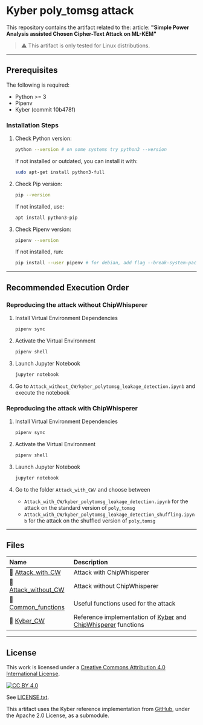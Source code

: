 # Kyber poly_tomsg attack

This repository contains the artifact related to the: article:
**"Simple Power Analysis assisted Chosen Cipher-Text Attack on ML-KEM"**

> ⚠️ This artifact is only tested for Linux distributions.

-----
## Prerequisites

The following is required:

* Python >= 3
* Pipenv
* Kyber (commit 10b478f)

### Installation Steps
1. Check Python version:  
    ```bash
    python --version # on some systems try python3 --version
    ```
    If not installed or outdated, you can install it with:
    ```bash
    sudo apt-get install python3-full
    ```

2. Check Pip version:  
    ```bash
    pip --version
    ```
    If not installed, use:
    ```bash
    apt install python3-pip
    ```

3. Check Pipenv version:  
    ```bash
    pipenv --version
    ```
    If not installed, run:
    ```bash
    pip install --user pipenv # for debian, add flag --break-system-packages  
    ```  

------
## Recommended Execution Order

### Reproducing the attack without ChipWhisperer

1. Install Virtual Environment Dependencies
    ```bash 
    pipenv sync
    ```

2. Activate the Virtual Environment 
    ```bash 
    pipenv shell
    ```

4. Launch Jupyter Notebook 
    ```bash 
    jupyter notebook
    ```

4. Go to `Attack_without_CW/kyber_polytomsg_leakage_detection.ipynb` and execute the notebook

### Reproducing the attack with ChipWhisperer

1. Install Virtual Environment Dependencies
    ```bash 
    pipenv sync
    ```

2. Activate the Virtual Environment 
    ```bash 
    pipenv shell
    ```

3. Launch Jupyter Notebook 
    ```bash 
    jupyter notebook
    ```

4. Go to the folder `Attack_with_CW/` and choose between
    - `Attack_with_CW/kyber_polytomsg_leakage_detection.ipynb` for the attack on the standard version of $\texttt{poly}\_\texttt{tomsg}$
    - `Attack_with_CW/kyber_polytomsg_leakage_detection_shuffling.ipynb` for the attack on the shuffled version of $\texttt{poly}\_\texttt{tomsg}$

------
## Files
| Name                                         | Description                  |
| :---                                         | :---                         |
| 📁 [Attack_with_CW](./Attack_with_CW/)       | Attack with ChipWhisperer    |
| 📁 [Attack_without_CW](./Attack_without_CW/) | Attack without ChipWhisperer |
| 📁 [Common_functions](./Common_functions/)   | Useful functions used for the attack |
| 📁 [Kyber_CW](./Kyber_CW/)                   | Reference implementation of  [Kyber](https://github.com/pq-crystals/kyber) and [ChipWhisperer](https://github.com/newaetech/chipwhispererfunctions)  functions  |

------
## License

This work is licensed under a [Creative Commons Attribution 4.0 International License](http://creativecommons.org/licenses/by/4.0/).

[![CC BY 4.0](https://i.creativecommons.org/l/by/4.0/88x31.png)](http://creativecommons.org/licenses/by/4.0/)

See [LICENSE.txt](./LICENSE.txt).

This artifact uses the Kyber reference implementation from [GitHub](https://github.com/pq-crystals/kyber), under the Apache 2.0 License, as a submodule.

